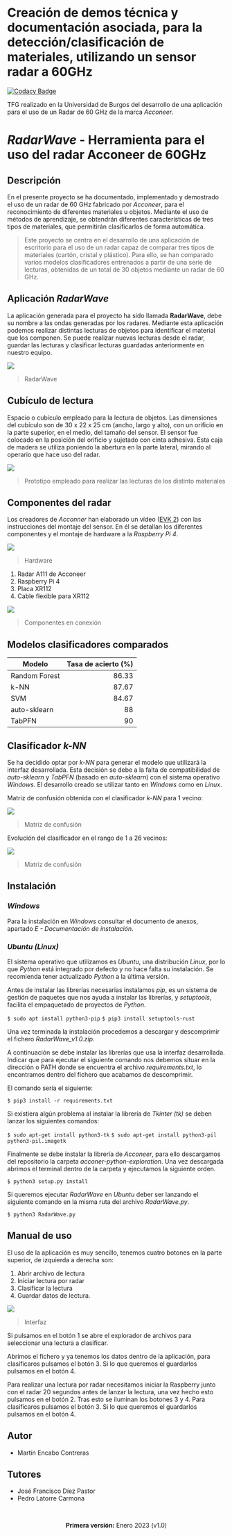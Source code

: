 # Creación de demos técnica y documentación asociada, para la detección/clasificación de materiales, utilizando un sensor radar a 60GHz
[![Codacy Badge](https://app.codacy.com/project/badge/Grade/f4d5c40178834f66895745e58be4e64f)](https://www.codacy.com/gh/mecyc/TFG_RADAR_60GHZ/dashboard?utm_source=github.com&amp;utm_medium=referral&amp;utm_content=mecyc/TFG_RADAR_60GHZ&amp;utm_campaign=Badge_Grade)

TFG realizado en la Universidad de Burgos del desarrollo de una aplicación para el uso de un Radar de 60 GHz de la marca *Acconeer*.
# *RadarWave* - Herramienta para el uso del radar Acconeer de 60GHz
## Descripción
En el presente proyecto se ha documentado, implementado y demostrado el uso de un radar de 60 GHz fabricado por *Acconeer*, para el reconocimiento de diferentes materiales u objetos. Mediante el uso de métodos de aprendizaje, se obtendrán diferentes características de tres tipos de materiales, que permitirán clasificarlos de forma automática.
>Este proyecto se centra en el desarrollo de una aplicación de escritorio para el uso de un radar capaz de comparar tres tipos de materiales (cartón, cristal y plástico). Para ello, se han comparado varios modelos clasificadores entrenados a partir de una serie de lecturas, obtenidas de un total de 30 objetos mediante un radar de 60 GHz.

## Aplicación *RadarWave*

La aplicación generada para el proyecto ha sido llamada **RadarWave**, debe su nombre a las ondas generadas por los radares.
Mediante esta aplicación podemos realizar distintas lecturas de objetos para identificar el material que los componen. Se puede realizar nuevas lecturas desde el radar, guardar las lecturas y clasificar lecturas guardadas anteriormente en nuestro equipo.

![](https://github.com/mecyc/TFG_RADAR_60GHZ/blob/main/Latex/img/radarwaveWindows.PNG?raw=true)
> RadarWave

## Cubículo de lectura
<p>Espacio o cubículo empleado para la lectura de objetos. Las dimensiones del cubículo son de 30 x 22 x 25 cm (ancho, largo y alto), con un orificio en la parte superior, en el medio, del tamaño del sensor. El sensor fue colocado en la posición del orificio y sujetado con cinta adhesiva. Esta caja de madera se utiliza poniendo la abertura en la parte lateral, mirando al operario que hace uso del radar.</p>

![](https://github.com/mecyc/TFG_RADAR_60GHZ/blob/main/Latex/img/prototipo.png?raw=true)
> Prototipo empleado para realizar las lecturas de los distinto materiales

## Componentes del radar

Los creadores de *Acconner* han elaborado un vídeo ([EVK 2](https://www.youtube.com/watch?v=0uKrm_RAV_c "EVK 2")) con las instrucciones del montaje del sensor. En él se detallan los diferentes componentes y el montaje de hardware a la *Raspberry Pi 4*.

![](https://github.com/mecyc/TFG_RADAR_60GHZ/blob/main/Latex/img/componentes_radar.jpeg?raw=true)
> Hardware

1. Radar A111 de Acconeer
2. Raspberry Pi 4
3. Placa XR112
4. Cable flexible para XR112

![](https://github.com/mecyc/TFG_RADAR_60GHZ/blob/main/Latex/img/componentes_conectados.jpeg?raw=true)
> Componentes en conexión

<h2>Modelos clasificadores comparados</h2>

| Modelo      | Tasa de acierto (%) |
| --------- | -----:|
| Random Forest  | 86.33|
| k-NN     |   87.67 |
| SVM      |    84.67 |
| auto-sklearn      |    88 |
| TabPFN      |   90 |

## Clasificador *k-NN*

Se ha decidido optar por *k-NN* para generar el modelo que utilizará la interfaz desarrollada. Esta decisión se debe a la falta de compatibilidad de *auto-sklearn* y *TabPFN* (basado en *auto-sklearn*) con el sistema operativo *Windows*.  El desarrollo creado se utilizar tanto en *Windows* como en *Linux*.

Matriz de confusión obtenida con el clasificador *k-NN* para 1 vecino:

![](https://github.com/mecyc/TFG_RADAR_60GHZ/blob/main/Latex/img/matrizconfusion_KNN.png?raw=true)
> Matriz de confusión

<p>
Evolución del clasificador en el rango de 1 a 26 vecinos:
</p>

![](https://github.com/mecyc/TFG_RADAR_60GHZ/blob/main/Latex/img/grafica_KNN.PNG?raw=true)
> Matriz de confusión

## Instalación
### *Windows*
Para la instalación en *Windows* consultar el documento de anexos, apartado *E - Documentación de instalación*.
### *Ubuntu (Linux)*
El sistema operativo que utilizamos es *Ubuntu*, una distribución *Linux*, por lo que *Python* está integrado por defecto y no hace falta su instalación. Se recomienda tener actualizado *Python* a la última versión.

Antes de instalar las librerías necesarias instalamos *pip*, es un sistema de gestión de paquetes que nos ayuda a instalar las librerías, y *setuptools*, facilita el empaquetado de proyectos de *Python*.

`$ sudo apt install python3-pip`
`$ pip3 install setuptools-rust`

Una vez terminada la instalación procedemos a descargar y descomprimir
el fichero *RadarWave_v1.0.zip*.

A continuación se debe instalar las librerías que usa la interfaz desarrollada. Indicar que para ejecutar el siguiente comando nos debemos situar en la dirección o PATH donde se encuentra el archivo *requirements.txt*, lo encontramos dentro del fichero que acabamos de descomprimir.

El comando sería el siguiente:

`$ pip3 install -r requirements.txt`

Si existiera algún problema al instalar la librería de *Tkinter (tk)* se deben lanzar los siguientes comandos:

`$ sudo apt-get install python3-tk`
`$ sudo apt-get install python3-pil python3-pil.imagetk`

Finalmente se debe instalar la librería de *Acconeer*, para ello descargamos del repositorio la carpeta *acconer-python-exploration*. Una vez descargada abrimos el terminal dentro de la carpeta y ejecutamos la siguiente orden.

`$ python3 setup.py install`

Si queremos ejecutar *RadarWave* en *Ubuntu* deber ser lanzando el siguiente comando en la misma ruta del archivo *RadarWave.py*.

`$ python3 RadarWave.py`

## Manual de uso

El uso de la aplicación es muy sencillo, tenemos cuatro botones en la parte superior, de izquierda a derecha son:

1. Abrir archivo de lectura
2. Iniciar lectura por radar
3. Clasificar la lectura
4. Guardar datos de lectura.

![](https://github.com/mecyc/TFG_RADAR_60GHZ/blob/main/Latex/img/radarwave_manual.PNG?raw=true)
> Interfaz

Si pulsamos en el botón 1 se abre el explorador de archivos para seleccionar una lectura a clasificar.

Abrimos el fichero y ya tenemos los datos dentro de la aplicación, para clasificaros pulsamos el botón 3. Si lo que queremos el guardarlos pulsamos en el botón 4.

Para realizar una lectura por radar necesitamos iniciar la Raspberry junto con el radar 20 segundos antes de lanzar la lectura, una vez hecho esto pulsamos en el botón 2. Tras esto se iluminan los botones 3 y 4. Para clasificaros pulsamos el botón 3. Si lo que queremos el guardarlos pulsamos en el botón 4.

## Autor
<ul>
<li>Martín Encabo Contreras</li>
</ul>

## Tutores
<ul>
<li>José Francisco Díez Pastor</li>
<li>Pedro Latorre Carmona</li>
</ul>
<br/>
<p align="center"><b>Primera versión:</b> Enero 2023 (v1.0)</p>
